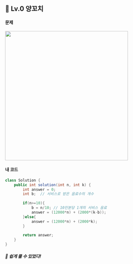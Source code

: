 ## 📍 Lv.0 양꼬치 <br>

#### 문제 <br>
<img src="https://github.com/yejinsohn/TIL/assets/104317217/8b567e06-6bc8-42f7-8f29-678c753e4d3d" width="400" height="420"/>

#### 내 코드 <br>

```Java
class Solution {
    public int solution(int n, int k) {
        int answer = 0;
        int b;  // 서비스로 받은 음료수의 개수
        
        if(n>=10){
            b = n/10; // 10인분당 1개의 서비스 음료
            answer = (12000*n) + (2000*(k-b));
        }else{
            answer = (12000*n) + (2000*k);
        }
        
        return answer;
    }
}
```

##### 🌿 쉽게 풀 수 있었다!
